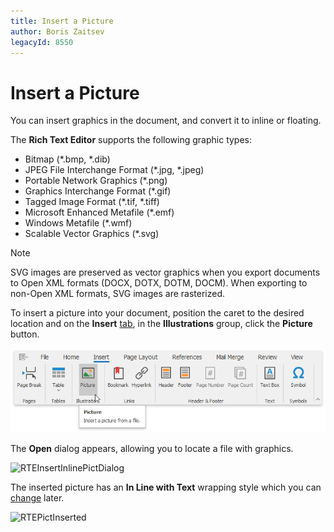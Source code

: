 ```yaml
---
title: Insert a Picture
author: Boris Zaitsev
legacyId: 8550
---
```

# Insert a Picture

You can insert graphics in the document, and convert it to inline or floating. 

The **Rich Text Editor** supports the following graphic types:
* Bitmap (*.bmp, *.dib)
* JPEG File Interchange Format (*.jpg, *.jpeg)
* Portable Network Graphics (*.png)
* Graphics Interchange Format (*.gif)
* Tagged Image Format (*.tif, *.tiff)
* Microsoft Enhanced Metafile (*.emf)
* Windows  Metafile (*.wmf)
* Scalable Vector Graphics (*.svg)

>[!NOTE]
>SVG images are preserved as vector graphics when you export documents to Open XML formats (DOCX, DOTX, DOTM, DOCM). When exporting to non-Open XML formats, SVG images are rasterized.

To insert a picture into your document, position the caret to the desired location and on the **Insert** [tab](../text-editor-ui/ribbon-interface.md), in the **Illustrations** group, click the **Picture** button.

![RTEInsertInlinePict](../../../images/img121261.png)

The **Open** dialog appears, allowing you to locate a file with graphics.

![RTEInsertInlinePictDialog](../../../images/img121262.png)

The inserted picture has an **In Line with Text** wrapping style which you can [change](wrap-text-around-a-picture-or-text-box.md) later.

![RTEPictInserted](../../../images/img121264.png)